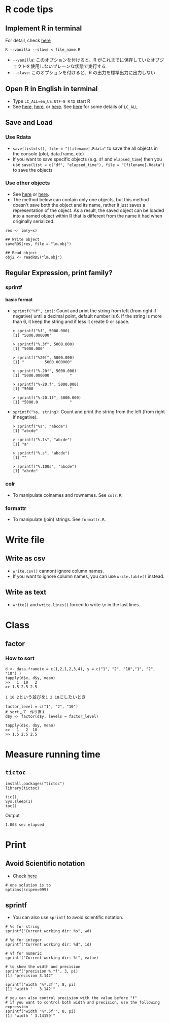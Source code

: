 # R code tips

## Implement R in terminal
For detail, check [here](http://qiita.com/doskin/items/5e3877f110af244f7b59)
```
R --vanilla --slave < file_name.R
```
* `--vanilla`: このオプションを付けると、R がこれまでに保存していたオブジェクトを使用しないプレーンな状態で実行する
* `--slave`: このオプションを付けると、R の出力を標準出力に出力しない


## Open R in English in terminal
* Type `LC_ALL=en_US.UTF-8 R` to start R
* See [here](https://stackoverflow.com/questions/19781008/r-language-setting-cant-be-change-with-default-writes-command-on-mac), [here](https://stackoverflow.com/questions/12642651/in-r-how-to-get-error-messages-in-english), or [here](https://stackoverflow.com/questions/13575180/how-to-change-language-settings-in-r). See [here](http://qiita.com/methane/items/dac75ef5019b311a0f10) for some details of `LC_ALL`


## Save and Load
### Use Rdata
* `save(list=ls(), file = "[filename].Rdata"` to save the all objects in the console (plot, data.frame, etc)
* If you want to save specific objects (e.g. `df` and `elapsed_time`) then you use `save(list = c("df", "elapsed_time"), file = "[filename].Rdata")` to save the objects

### Use other objects
* See [here](http://www.fromthebottomoftheheap.net/2012/04/01/saving-and-loading-r-objects/) or [here](https://www.trifields.jp/how-to-save-or-read-object-in-r-1397).
* The method below can contain only one objects, but this method doesn't save both the object and its name, rather it just saves a representation of the object. As a result, the saved object can be loaded into a named object within R that is different from the name it had when originally serialized.
```
res <- lm(y~x)

## Write object
saveRDS(res, file = "lm.obj")

## Read object
obj2 <- readRDS("lm.obj")
```

## Regular Expression, print family?
### sprintf
#### basic format
* `sprintf("%f", int)`: Count and print the string from left (from right if negative) until a decimal point, default number is 6. If the string is more than 6, it keep the string and if less it create 0 or space.
    
	```
    > sprintf("%f", 5000.000)
	[1] "5000.000000"
	
	> sprintf("%.3f", 5000.000)
	[1] "5000.000"
    	
	> sprintf("%20f", 5000.000)
	[1] "         5000.000000"
    	
	> sprintf("%-20f", 5000.000)
	[1] "5000.000000         "
    	
	> sprintf("%-20.f", 5000.000)
	[1] "5000                "
	
	> sprintf("%-20.1f", 5000.000)
	[1] "5000.0              "
	```
	
* `sprintf("%s, string)`: Count and print the string from the left (from right if negative). 
	
	```
    > sprintf("%s", "abcde")
	[1] "abcde"
	
	> sprintf("%.1s", "abcde")
	[1] "a"
    	
	> sprintf("%.s", "abcde")
	[1] ""
    	
	> sprintf("%.100s", "abcde")
	[1] "abcde"
	```

### colr
* To manipulate colnames and rownames. See `colr.R`.

### formattr
* To manipulate (join) strings. See `formattr.R`.

# Write file
## Write as csv
* `write.csv()` cannont ignore column names.
* If you want to ignore column names, you can use `write.table()` instead.

## Write as text
* `write()` and `write.lines()` forced to write `\n` in the last lines.

# Class
## factor
### How to sort
```
d <- data.frame(x = c(1,2,1,2,3,4), y = c("1", "2", "10","1", "2", "10") )
tapply(d$x, d$y, mean)
>>   1  10   2 
>> 1.5 2.5 2.5
```
`1 10 2`という並びを`1 2 10`にしたいとき

```
factor_level = c("1", "2", "10")
# sortして　作り直す
d$y <- factor(d$y, levels = factor_level)

tapply(d$x, d$y, mean)
>>   1   2  10
>> 1.5 2.5 2.5
```

# Measure running time
## `tictoc`
```
install.packages("tictoc")
library(tictoc)

tic()
Sys.sleep(1)
toc()
```
Output
```
1.003 sec elapsed
```

# Print
## Avoid Scientific notation
* Check [here][1]

```
# one solution is to 
options(scipen=999)
```

## sprintf
* You can also use `sprintf` to avoid scientific notation.

```
# %s for string
sprintf("Current working dir: %s", wd)

# %d for integer
sprintf("Current working dir: %d", id)

# %f for numeric
sprintf("Current working dir: %f", value)

# to show the width and precision
sprintf("precision %.*f", 3, pi)
[1] "precision 3.142"

sprintf("width '%*.3f'", 8, pi)
[1] "width '   3.142'"

# you can also control precision with the value before "f"
# if you want to control both width and precision, use the following expression
sprintf("width '%*.5f'", 8, pi)
[1] "width ' 3.14159'"
```


[1]:https://stackoverflow.com/questions/9397664/force-r-not-to-use-exponential-notation-e-g-e10